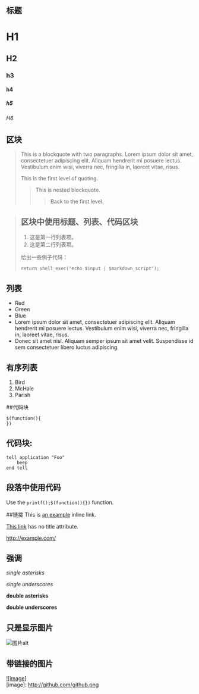## 标题
#  H1
## H2
### h3
#### h4
##### h5
###### H6

## 区块
> This is a blockquote with two paragraphs. Lorem ipsum dolor sit amet,
> consectetuer adipiscing elit. Aliquam hendrerit mi posuere lectus.
> Vestibulum enim wisi, viverra nec, fringilla in, laoreet vitae, risus.
> 
> This is the first level of quoting.
> > This is nested blockquote.
> > >Back to the first level.

> ## 区块中使用标题、列表、代码区块
> 
> 1.   这是第一行列表项。
> 2.   这是第二行列表项。
> 
> 给出一些例子代码：
> 
>     return shell_exec("echo $input | $markdown_script");

## 列表
*   Red
*   Green
*   Blue
*   Lorem ipsum dolor sit amet, consectetuer adipiscing elit.
    Aliquam hendrerit mi posuere lectus. Vestibulum enim wisi,
    viverra nec, fringilla in, laoreet vitae, risus.
*   Donec sit amet nisl. Aliquam semper ipsum sit amet velit.
    Suspendisse id sem consectetuer libero luctus adipiscing.

## 有序列表 
1.   Bird
2.   McHale
3.   Parish


##代码块

	$(function(){
    })

## 代码块:

    tell application "Foo"
        beep
    end tell

## 段落中使用代码
Use the `printf();$(function(){})` function.

##链接
This is [an example](http://example.com/ "Title") inline link.

[This link](http://example.net/) has no title attribute.

<http://example.com/>

## 强调

*single asterisks*

_single underscores_

**double asterisks**

__double underscores__
    

## 只是显示图片  
![图片alt](http://github.com/unicorn.png "图片title")  
  
## 带链接的图片   
[![image]](http://www.github.com/)  
[image]: http://github.com/github.png 

 
    